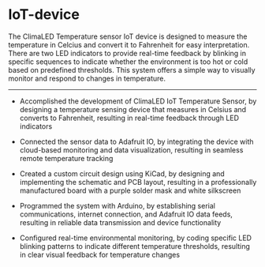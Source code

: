 # IoT-device
The ClimaLED Temperature sensor IoT device is designed to measure the temperature in Celcius and convert it to Fahrenheit for easy interpretation. There are two LED indicators to provide real-time feedback by blinking in specific sequences to indicate whether the environment is too hot or cold based on predefined thresholds. This system offers a simple way to visually monitor and respond to changes in temperature. 


***************************************************************************************************************
- Accomplished the development of ClimaLED IoT Temperature Sensor, by designing a temperature sensing device that measures in Celsius and converts to Fahrenheit, resulting in real-time feedback through LED indicators

- Connected the sensor data to Adafruit IO, by integrating the device with cloud-based monitoring and data visualization, resulting in seamless remote temperature tracking

- Created a custom circuit design using KiCad, by designing and implementing the schematic and PCB layout, resulting in a professionally manufactured board with a purple solder mask and white silkscreen

- Programmed the system with Arduino, by establishing serial communications, internet connection, and Adafruit IO data feeds, resulting in reliable data transmission and device functionality

- Configured real-time environmental monitoring, by coding specific LED blinking patterns to indicate different temperature thresholds, resulting in clear visual feedback for temperature changes


